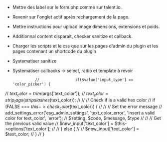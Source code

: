- Mettre des label sur le form.php comme sur talent.io.
- Revenir sur l'onglet actif après rechargement de la page.
- Mettre instructions pour upload image dimensions, extensions et poids.
- Additionnal content disparait, checker sanitize et callback.
- Charger les scripts et le css que sur les pages d'admin du plugin et les pages contenant un shortcode du plugin

- Systematiser sanitize 
- Systematiser callbacks -> select, radio et template à revoir




                //                if($value['input_type'] == 'color_picker') {
//                    $text_color = trim($args['text_color']);
//                    $text_color = strip_tags(stripslashes($text_color));
//
//                    // Check if is a valid hex color
//                    if (FALSE === $this->check_color($text_color)) {
//
//                        // Set the error message
//                        add_settings_error('esg_admin_settings', 'text_color_error', 'Insert a valid color for text_color', 'error'); // $setting, $code, $message, $type
//
//                        // Get the previous valid value
//                        $new_input['text_color'] = $this->options['text_color'];
//
//                    } else {
//
//                        $new_input['text_color'] = $text_color;
//                    }
//                }
